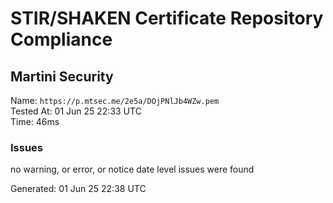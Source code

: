 # STIR/SHAKEN Certificate Repository Compliance

## Martini Security

Name: `https://p.mtsec.me/2e5a/DOjPNlJb4WZw.pem`\
Tested At: 01 Jun 25 22:33 UTC\
Time: 46ms

### Issues

no warning, or error, or notice date level issues were found

Generated: 01 Jun 25 22:38 UTC